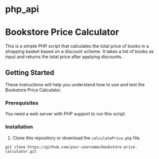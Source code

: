 # php_api
# Bookstore Price Calculator

This is a simple PHP script that calculates the total price of books in a shopping basket based on a discount scheme. It takes a list of books as input and returns the total price after applying discounts.

## Getting Started

These instructions will help you understand how to use and test the Bookstore Price Calculator.

### Prerequisites

You need a web server with PHP support to run this script.

### Installation

1. Clone this repository or download the `calculatePrice.php` file.

```shell
git clone https://github.com/your-username/bookstore-price-calculator.git
